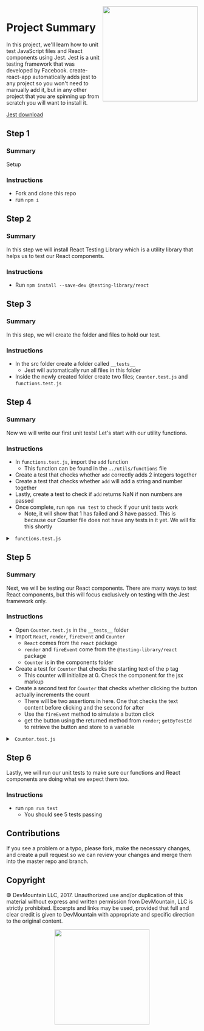 <img src="https://s3.amazonaws.com/devmountain/readme-logo.png" width="250" align="right">

# Project Summary

In this project, we'll learn how to unit test JavaScript files and React components using Jest. Jest is a unit testing framework that was developed by Facebook. create-react-app automatically adds jest to any project so you won't need to manually add it, but in any other project that you are spinning up from scratch you will want to install it.

<a href="https://jestjs.io/docs/en/getting-started.html">Jest download</a>

## Step 1

### Summary

Setup

### Instructions

- Fork and clone this repo
- run `npm i`

## Step 2

### Summary

In this step we will install React Testing Library which is a utility library that helps us to test our React components.

### Instructions

- Run `npm install --save-dev @testing-library/react`

## Step 3

### Summary

In this step, we will create the folder and files to hold our test.

### Instructions

- In the src folder create a folder called `__tests__`
  - Jest will automatically run all files in this folder
- Inside the newly created folder create two files; `Counter.test.js` and `functions.test.js`

## Step 4

### Summary

Now we will write our first unit tests! Let's start with our utility functions.

### Instructions

- In `functions.test.js`, import the `add` function
  - This function can be found in the `../utils/functions` file
- Create a test that checks whether `add` correctly adds 2 integers together
- Create a test that checks whether `add` will add a string and number together
- Lastly, create a test to check if `add` returns NaN if non numbers are passed
- Once complete, run `npm run test` to check if your unit tests work
  - Note, it will show that 1 has failed and 3 have passed. This is because our Counter file does not have any tests in it yet. We will fix this shortly

<details>

<summary> <code> functions.test.js </code> </summary>

```js
import { add } from '../utils/functions';

it('add returns the sum of two numbers', () => {
  expect(add(1, 2)).toBe(3);
});

it('add handles string inputs that are numbers', () => {
  expect(add('3', '4')).toBe(7);
});

it(`add returns NaN if non numbers are passed`, () => {
  expect(add('hello', 'world')).toBeNaN();
});
```

</details>

## Step 5

### Summary

Next, we will be testing our React components. There are many ways to test React components, but this will focus exclusively on testing with the Jest framework only.

### Instructions

- Open `Counter.test.js` in the `__tests__` folder
- Import `React`, `render`, `fireEvent` and `Counter`
  - `React` comes from the `react` package
  - `render` and `fireEvent` come from the `@testing-library/react` package
  - `Counter` is in the components folder
- Create a test for `Counter` that checks the starting text of the p tag
  - This counter will initialize at 0. Check the component for the jsx markup
- Create a second test for `Counter` that checks whether clicking the button actually increments the count
  - There will be two assertions in here. One that checks the text content before clicking and the second for after
  - Use the `fireEvent` method to simulate a button click
  - get the button using the returned method from `render`; `getByTestId` to retrieve the button and store to a variable

<details>

<summary> <code> Counter.test.js </code> </summary>

```js
import React from 'react';
import { render, fireEvent } from '@testing-library/react';
import Counter from '../components/Counter';

it('Renders out starting text', () => {
  const { container } = render(<Counter />);
  expect(container.textContent).toContain(`You've clicked 0 times!`);
});

it('Clicking increments state count', () => {
  const { getByTestId, container } = render(<Counter />);
  const button = getByTestId('counter-button');
  expect(container.textContent).toContain(`You've clicked 0 times!`);
  fireEvent.click(button);
  expect(container.textContent).toContain(`You've clicked 1 times!`);
});
```

</details>

## Step 6

Lastly, we will run our unit tests to make sure our functions and React components are doing what we expect them too.

### Instructions

- run `npm run test`
  - You should see 5 tests passing

## Contributions

If you see a problem or a typo, please fork, make the necessary changes, and create a pull request so we can review your changes and merge them into the master repo and branch.

## Copyright

© DevMountain LLC, 2017. Unauthorized use and/or duplication of this material without express and written permission from DevMountain, LLC is strictly prohibited. Excerpts and links may be used, provided that full and clear credit is given to DevMountain with appropriate and specific direction to the original content.

<p align="center">
<img src="https://s3.amazonaws.com/devmountain/readme-logo.png" width="250">
</p>
